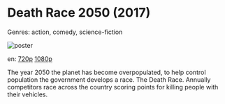 # Death Race 2050 (2017)

Genres: action, comedy, science-fiction

![poster](http://image.tmdb.org/t/p/w500/pxhGPlAUW6wQNgm7NllYQ02jXC2.jpg)

en:
  [720p](magnet:?xt=urn:btih:074935E48D91F121AA899658FB18D5B43C981C30&tr=udp://glotorrents.pw:6969/announce&tr=udp://tracker.opentrackr.org:1337/announce&tr=udp://torrent.gresille.org:80/announce&tr=udp://tracker.openbittorrent.com:80&tr=udp://tracker.coppersurfer.tk:6969&tr=udp://tracker.leechers-paradise.org:6969&tr=udp://p4p.arenabg.ch:1337&tr=udp://tracker.internetwarriors.net:1337)
  [1080p](magnet:?xt=urn:btih:29379843778189369F8B810C7D89D8BA77996DB7&tr=udp://glotorrents.pw:6969/announce&tr=udp://tracker.opentrackr.org:1337/announce&tr=udp://torrent.gresille.org:80/announce&tr=udp://tracker.openbittorrent.com:80&tr=udp://tracker.coppersurfer.tk:6969&tr=udp://tracker.leechers-paradise.org:6969&tr=udp://p4p.arenabg.ch:1337&tr=udp://tracker.internetwarriors.net:1337)
  


The year 2050 the planet has become overpopulated, to help control population the government develops a race. The Death Race. Annually competitors race across the country scoring points for killing people with their vehicles.